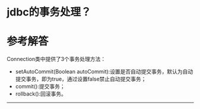 # jdbc的事务处理？

# 参考解答

Connection类中提供了3个事务处理方法：
* setAutoCommit(Boolean autoCommit):设置是否自动提交事务，默认为自动提交事务，即为true，通过设置false禁止自动提交事务； 
* commit():提交事务； 
* rollback():回滚事务。

---
